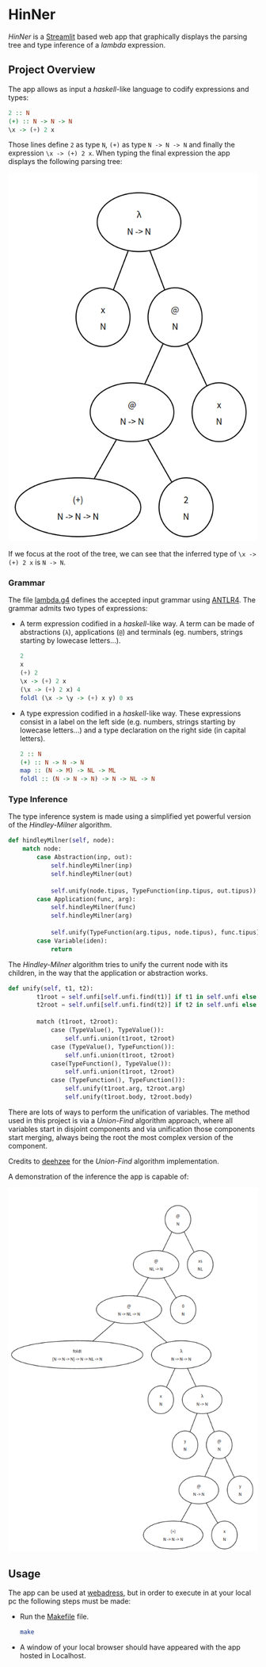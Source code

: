 # HinNer

*HinNer* is a [Streamlit](https://streamlit.io/) based web app that graphically displays the parsing tree and type inference of a *lambda* expression.


## Project Overview

The app allows as input a *haskell*-like language to codify expressions and types:

```haskell
2 :: N
(+) :: N -> N -> N
\x -> (+) 2 x
```

Those lines define `2` as type `N`, `(+)` as type `N -> N -> N` and finally the expression `\x -> (+) 2 x`. When typing the final expression the app displays the following parsing tree:

![](/img/fig1.png)

If we focus at the root of the tree, we can see that the inferred type of `\x -> (+) 2 x` is `N -> N`.


### Grammar

The file [lambda.g4](src/grammar/lambda.g4) defines the accepted input grammar using [ANTLR4](https://www.antlr.org/). The grammar admits two types of expressions:

- A term expression codified in a *haskell*-like way. A term can be made of abstractions (`λ`), applications (`@`) and terminals (eg. numbers, strings starting by lowecase letters...).
  ```haskell
  2
  x
  (+) 2
  \x -> (+) 2 x
  (\x -> (+) 2 x) 4
  foldl (\x -> \y -> (+) x y) 0 xs
  ```

- A type expression codified in a *haskell*-like way. These expressions consist in a label on the left side (e.g. numbers, strings starting by lowecase letters...) and a type declaration on the right side (in capital letters).
  ```haskell
  2 :: N
  (+) :: N -> N -> N
  map :: (N -> M) -> NL -> ML
  foldl :: (N -> N -> N) -> N -> NL -> N
  ```

### Type Inference

The type inference system is made using a simplified yet powerful version of the *Hindley-Milner* algorithm. 

```python
def hindleyMilner(self, node):
    match node:
        case Abstraction(inp, out):
            self.hindleyMilner(inp)
            self.hindleyMilner(out)

            self.unify(node.tipus, TypeFunction(inp.tipus, out.tipus))
        case Application(func, arg):
            self.hindleyMilner(func)
            self.hindleyMilner(arg)

            self.unify(TypeFunction(arg.tipus, node.tipus), func.tipus)
        case Variable(iden):
            return
```

The *Hindley-Milner* algorithm tries to unify the current node with its children, in the way that the application or abstraction works. 

```python
def unify(self, t1, t2):
        t1root = self.unfi[self.unfi.find(t1)] if t1 in self.unfi else t1
        t2root = self.unfi[self.unfi.find(t2)] if t2 in self.unfi else t2

        match (t1root, t2root):
            case (TypeValue(), TypeValue()):
                self.unfi.union(t1root, t2root)
            case (TypeValue(), TypeFunction()):
                self.unfi.union(t1root, t2root)
            case(TypeFunction(), TypeValue()):
                self.unfi.union(t1root, t2root)
            case (TypeFunction(), TypeFunction()):
                self.unify(t1root.arg, t2root.arg)
                self.unify(t1root.body, t2root.body)
```

There are lots of ways to perform the unification of variables. The method used in this project is via a *Union-Find* algorithm approach, where all variables start in disjoint components and via unification those components start merging, always being the root the most complex version of the component. 

Credits to [deehzee](https://github.com/deehzee/unionfind) for the *Union-Find* algorithm implementation.


A demonstration of the inference the app is capable of:

![](/img/fig2.png)


## Usage

The app can be used at [webadress](), but in order to execute in at your local pc the following steps must be made:

- Run the [Makefile](/Makefile) file.
  ```bash
  make
  ```
- A window of your local browser should have appeared with the app hosted in Localhost.